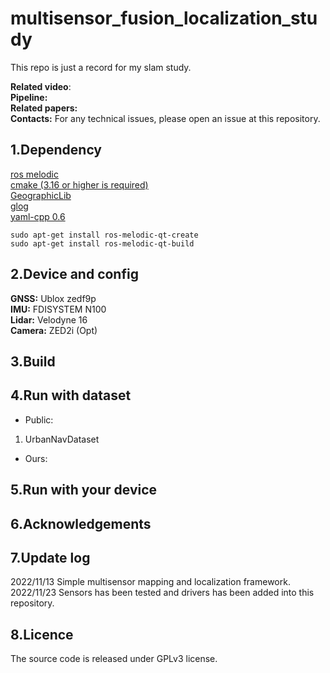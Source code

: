 # multisensor_fusion_localization_study
This repo is just  a record for my slam study.

**Related video**:   
**Pipeline:**     
**Related papers:**   
**Contacts:** For any technical issues, please open an issue at this repository.


## 1.Dependency
[ros melodic](https://wiki.ros.org/melodic/Installation/Ubuntu)  
[cmake  (3.16 or higher is required)](https://github.com/Kitware/CMake)  
[GeographicLib](https://github.com/geographiclib/geographiclib.git )  
[glog](https://github.com/google/glog.git)  
[yaml-cpp 0.6](https://github.com/jbeder/yaml-cpp.git )  
```
sudo apt-get install ros-melodic-qt-create    
sudo apt-get install ros-melodic-qt-build  
```
## 2.Device and config  
**GNSS:** Ublox zedf9p      
**IMU:** FDISYSTEM N100       
**Lidar:** Velodyne 16     
**Camera:** ZED2i (Opt)

## 3.Build

## 4.Run with dataset    
+ Public:   
1. UrbanNavDataset
+ Ours:  
## 5.Run with your device   

## 6.Acknowledgements    



## 7.Update log 

2022/11/13 Simple multisensor mapping and localization framework.  
2022/11/23 Sensors  has been tested and  drivers has been added into this repository.

## 8.Licence  
The source code is released under GPLv3 license.
